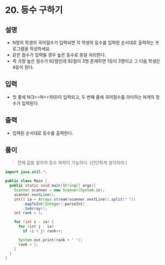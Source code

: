 # 20. 등수 구하기

## 설명

* N명의 학생의 국어점수가 입력되면 각 학생의 등수를 입력된 순서대로 출력하는 프로그램을 작성하세요.
* 같은 점수가 입력될 경우 높은 등수로 동일 처리한다.
* 즉 가장 높은 점수가 92점인데 92점이 3명 존재하면 1등이 3명이고 그 다음 학생은 4등이 된다.

## 입력

* 첫 줄에 N(3<=N<=100)이 입력되고, 두 번째 줄에 국어점수를 의미하는 N개의 정수가 입력된다.

## 출력

* 입력된 순서대로 등수를 출력한다.

## 풀이

> 전체 값을 알아야 등수 파악이 가능하다. (간단하게 생각하라.)

```java
import java.util.*;

public class Main {
  public static void main(String[] args){
    Scanner scanner = new Scanner(System.in);
    scanner.nextLine();
    int[] ia = Arrays.stream(scanner.nextLine().split(" "))
        .mapToInt(Integer::parseInt)
        .toArray();
    int rank = 1;

    for (int i : ia) {
      for (int j : ia)
        if (i < j) rank++;

      System.out.print(rank + " ");
      rank = 1;
    }
  }
}
```
